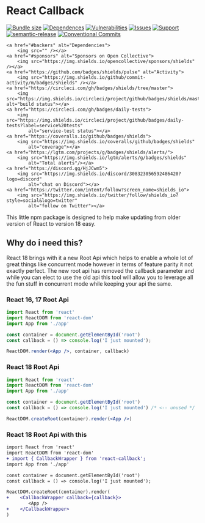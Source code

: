 # React Callback

[![Bundle size](https://badgen.net/bundlephobia/min/react-callback)](https://www.npmjs.com/package/react-callback)
[![Dependences](https://status.david-dm.org/gh/Tyson-Skiba/react-callback.svg)](https://github.com/Tyson-Skiba/react-callback/blob/main/package.json)
[![Vulnerabilities](https://img.shields.io/snyk/vulnerabilities/github/Tyson-Skiba/react-callback)](https://snyk.io/)
[![Issues](https://img.shields.io/github/issues/Tyson-Skiba/react-callback)](https://github.com/Tyson-Skiba/react-callback/issues)
[![Support](https://img.shields.io/badge/react-%3E%3D16.3-brightgreen)](https://img.shields.io/badge/react-%3E%3D16.3-brightgreen)
[![semantic-release](https://img.shields.io/badge/%20%20%F0%9F%93%A6%F0%9F%9A%80-semantic--release-e10079.svg)](https://github.com/semantic-release/semantic-release)
[![Conventional Commits](https://img.shields.io/badge/Conventional%20Commits-1.0.0-yellow.svg)](https://conventionalcommits.org)


<p align="center">

    <a href="#backers" alt="Dependencies">
        <img src="" /></a>
    <a href="#sponsors" alt="Sponsors on Open Collective">
        <img src="https://img.shields.io/opencollective/sponsors/shields" /></a>
    <a href="https://github.com/badges/shields/pulse" alt="Activity">
        <img src="https://img.shields.io/github/commit-activity/m/badges/shields" /></a>
    <a href="https://circleci.com/gh/badges/shields/tree/master">
        <img src="https://img.shields.io/circleci/project/github/badges/shields/master" alt="build status"></a>
    <a href="https://circleci.com/gh/badges/daily-tests">
        <img src="https://img.shields.io/circleci/project/github/badges/daily-tests?label=service%20tests"
            alt="service-test status"></a>
    <a href="https://coveralls.io/github/badges/shields">
        <img src="https://img.shields.io/coveralls/github/badges/shields"
            alt="coverage"></a>
    <a href="https://lgtm.com/projects/g/badges/shields/alerts/">
        <img src="https://img.shields.io/lgtm/alerts/g/badges/shields"
            alt="Total alerts"/></a>
    <a href="https://discord.gg/HjJCwm5">
        <img src="https://img.shields.io/discord/308323056592486420?logo=discord"
            alt="chat on Discord"></a>
    <a href="https://twitter.com/intent/follow?screen_name=shields_io">
        <img src="https://img.shields.io/twitter/follow/shields_io?style=social&logo=twitter"
            alt="follow on Twitter"></a>
</p>

This little npm package is designed to help make updating from older version of React to version 18 easy.

## Why do i need this?

React 18 brings with it a new Root Api which helps to enable a whole lot of great things like concurrent mode however in terms of feature parity it not exactly perfect.
The new root api has removed the callback parameter and while you can elect to use the old api this tool will allow you to leverage all the fun stuff in concurrent mode while keeping your api the same.

### React 16, 17 Root Api

```jsx
import React from 'react'
import ReactDOM from 'react-dom'
import App from './app'

const container = document.getElementById('root') 
const callback = () => console.log('I just mounted');

ReactDOM.render(<App />, container, callback)
```

### React 18 Root Api

```jsx
import React from 'react'
import ReactDOM from 'react-dom'
import App from './app'

const container = document.getElementById('root')
const callback = () => console.log('I just mounted') /* <-- unused */

ReactDOM.createRoot(container).render(<App />)
```

### React 18 Root Api with this

```diff
import React from 'react'
import ReactDOM from 'react-dom'
+ import { CallbackWrapper } from 'react-callback';
import App from './app'

const container = document.getElementById('root')
const callback = () => console.log('I just mounted');

ReactDOM.createRoot(container).render(
+    <CallbackWrapper callback={callback}>
        <App />
+    </CallbackWrapper>
)
```
